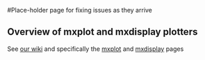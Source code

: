 #Place-holder page for fixing issues as they arrive

## Overview of mxplot and mxdisplay plotters
See [our wiki](https://github.com/McStasMcXtrace/McCode/wiki) and specifically the [mxplot](https://github.com/McStasMcXtrace/McCode/wiki/mcplot-variants---table-overview) and [mxdisplay](https://github.com/McStasMcXtrace/McCode/wiki/mcdisplay-variants---table-overview) pages
